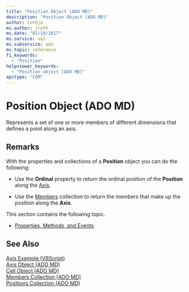 ```yaml
---
title: "Position Object (ADO MD)"
description: "Position Object (ADO MD)"
author: rothja
ms.author: jroth
ms.date: "01/19/2017"
ms.service: sql
ms.subservice: ado
ms.topic: reference
f1_keywords:
  - "Position"
helpviewer_keywords:
  - "Position object [ADO MD]"
apitype: "COM"
---
```

# Position Object (ADO MD)
Represents a set of one or more members of different dimensions that defines a point along an axis.  
  
## Remarks  
 With the properties and collections of a **Position** object you can do the following:  
  
-   Use the **Ordinal** property to return the ordinal position of the **Position** along the [Axis](./axis-object-ado-md.md).  
  
-   Use the [Members](./members-collection-ado-md.md) collection to return the members that make up the position along the **Axis**.  
  
 This section contains the following topic.  
  
-   [Properties, Methods, and Events](./position-object-properties-methods-and-events.md)  
  
## See Also  
 [Axis Example (VBScript)](./axis-example-vbscript.md)   
 [Axis Object (ADO MD)](./axis-object-ado-md.md)   
 [Cell Object (ADO MD)](./cell-object-ado-md.md)   
 [Members Collection (ADO MD)](./members-collection-ado-md.md)   
 [Positions Collection (ADO MD)](./positions-collection-ado-md.md)